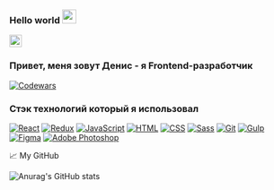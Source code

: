 ### Hello world <img src="https://media.giphy.com/media/hvRJCLFzcasrR4ia7z/giphy.gif" width="25" >

<a href="https://t.me/DenisAgeychev">
  <img alt="Ageychev Denis | Telegram" width="22px" src="https://upload.wikimedia.org/wikipedia/commons/thumb/5/5c/Telegram_Messenger.png/768px-Telegram_Messenger.png" />
</a>

<br />

### Привет, меня зовут Денис - я Frontend-разработчик 

[![Codewars](https://www.codewars.com/users/AgeychevDenis/badges/large)](<https://www.codewars.com/users/AgeychevDenis>)

### Стэк технологий который я использовал

[![React](https://shields.io/badge/-React-282c34?logo=react&style=for-the-badge)](https://reactjs.org/)
[![Redux](https://shields.io/badge/-Redux-710B77?logo=redux&style=for-the-badge)](https://redux.js.org/)
[![JavaScript](https://img.shields.io/badge/-JavaScript-FFC618?style=for-the-badge&logo=javascript&logoColor=000)](https://learn.javascript.ru/)
[![HTML](https://shields.io/badge/-HTML5-E34F26?logo=html5&style=for-the-badge&logoColor=fff)](https://html5book.ru/html-html5/)
[![CSS](https://shields.io/badge/-CSS3-1572B6?logo=css3&style=for-the-badge&logoColor=fff)](https://html5book.ru/osnovy-css/)
[![Sass](https://img.shields.io/badge/-Sass-FFE5EB?style=for-the-badge&logo=sass)](https://sass-scss.ru/)
[![Git](https://shields.io/badge/-Git-f0efe7?logo=git&style=for-the-badge)](https://git-scm.com/)
[![Gulp](https://img.shields.io/badge/-Gulp-da4548?style=for-the-badge&logo=gulp&logoColor=fff)](https://gulpjs.com/)
[![Figma](https://img.shields.io/badge/-Figma-deeef9?style=for-the-badge&logo=figma)](https://www.figma.com/)
[![Adobe Photoshop](https://img.shields.io/badge/-Adobe_Photoshop-001e36?style=for-the-badge&logo=adobephotoshop)](https://www.adobe.com/ru/products/photoshop.html)

📈 My GitHub 

![Anurag's GitHub stats](https://github-readme-stats.vercel.app/api?username=ageychevdenis&show_icons=true&theme=github_dark&hide=contribs,issues)


